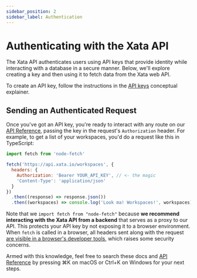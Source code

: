 ```yaml
---
sidebar_position: 2
sidebar_label: Authentication
---
```


# Authenticating with the Xata API

The Xata API authenticates users using API keys that provide identity while interacting with a database in a secure manner. Below, we'll explore creating a key and then using it to fetch data from the Xata web API.

To create an API key, follow the instructions in the [API keys](/getting-started/api-keys) conceptual explainer.

## Sending an Authenticated Request

Once you've got an API key, you're ready to interact with any route on our [API Reference](/api-reference/user), passing the key in the request's `Authorization` header. For example, to get a list of your workspaces, you'd do a request like this in TypeScript:

```javascript
import fetch from 'node-fetch'

fetch('https://api.xata.io/workspaces', {
  headers: {
    Authorization: 'Bearer YOUR_API_KEY', // <- the magic
    'Content-Type': 'application/json'
  }
})
  .then((response) => response.json())
  .then((workspaces) => console.log('Look ma! Workspaces!', workspaces))
```

Note that we `import fetch from "node-fetch"` because **we recommend interacting with the Xata API from a backend** that serves as a proxy to our API. This protects your API key by not exposing it to a browser environment. When `fetch` is called in a browser, all headers sent along with the request [are visible in a browser's developer tools](https://stackoverflow.com/questions/4423061/how-can-i-view-http-headers-in-google-chrome), which raises some security concerns.

Armed with this knowledge, feel free to search these docs and [API Reference](/api-reference/user) by pressing ⌘K on macOS or Ctrl+K on Windows for your next steps.
